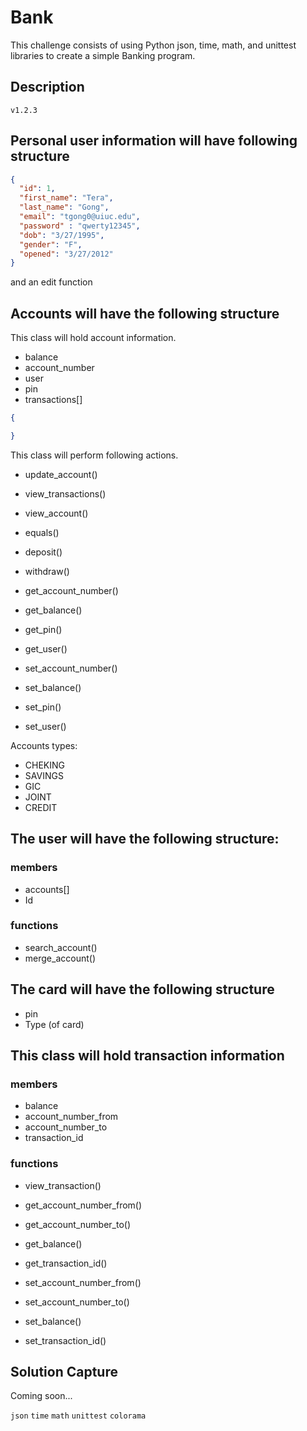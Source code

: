 # Bank

This challenge consists of using Python json, time, math, and unittest libraries to create a simple Banking program.

## Description

`v1.2.3`

## Personal user information will have following structure
 
```json
{
  "id": 1,
  "first_name": "Tera",
  "last_name": "Gong",
  "email": "tgong0@uiuc.edu",
  "password" : "qwerty12345",
  "dob": "3/27/1995",
  "gender": "F",
  "opened": "3/27/2012"
}
```
and an edit function
## Accounts will have the following structure

This class will hold account information.

- balance
- account_number
- user
- pin
- transactions[]


```json
{

}
```

This class will perform following actions.

- update_account()
- view_transactions()
- view_account()
- equals()
- deposit()
- withdraw()

- get_account_number()
- get_balance()
- get_pin()
- get_user()

- set_account_number()
- set_balance()
- set_pin()
- set_user()

Accounts types:
- CHEKING
- SAVINGS
- GIC
- JOINT
- CREDIT

## The user will have the following structure:
### members
- accounts[]
- Id
### functions
- search_account()
- merge_account()

## The card will have the following structure
- pin
- Type (of card)


## This class will hold transaction information

### members
- balance
- account_number_from
- account_number_to
- transaction_id

###  functions
- view_transaction()

- get_account_number_from()
- get_account_number_to()
- get_balance()
- get_transaction_id()

- set_account_number_from()
- set_account_number_to()
- set_balance()
- set_transaction_id()

## Solution Capture

Coming soon...

```json``` ```time``` ```math``` ```unittest``` ```colorama```
